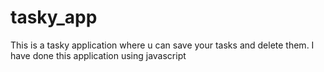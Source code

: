 # tasky_app
This is a tasky application where u can save your tasks and delete them. I have done this application using javascript
